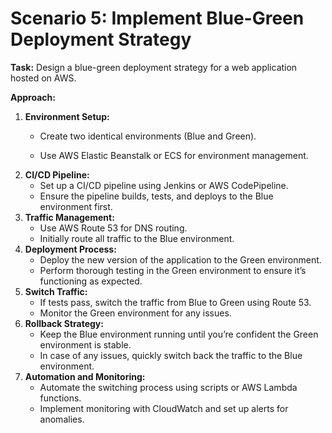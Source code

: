 # Scenario 5: Implement Blue-Green Deployment Strategy

**Task:** Design a blue-green deployment strategy for a web application hosted on AWS.

**Approach:**

1. **Environment Setup:**
    - Create two identical environments (Blue and Green).
    
    - Use AWS Elastic Beanstalk or ECS for environment management.
2. **CI/CD Pipeline:**
    - Set up a CI/CD pipeline using Jenkins or AWS CodePipeline.
    - Ensure the pipeline builds, tests, and deploys to the Blue environment first.
3. **Traffic Management:**
    - Use AWS Route 53 for DNS routing.
    - Initially route all traffic to the Blue environment.
4. **Deployment Process:**
    - Deploy the new version of the application to the Green environment.
    - Perform thorough testing in the Green environment to ensure it’s functioning as expected.
5. **Switch Traffic:**
    - If tests pass, switch the traffic from Blue to Green using Route 53.
    - Monitor the Green environment for any issues.
6. **Rollback Strategy:**
    - Keep the Blue environment running until you’re confident the Green environment is stable.
    - In case of any issues, quickly switch back the traffic to the Blue environment.
7. **Automation and Monitoring:**
    - Automate the switching process using scripts or AWS Lambda functions.
    - Implement monitoring with CloudWatch and set up alerts for anomalies.